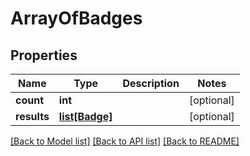 # ArrayOfBadges

## Properties
Name | Type | Description | Notes
------------ | ------------- | ------------- | -------------
**count** | **int** |  | [optional] 
**results** | [**list[Badge]**](Badge.md) |  | [optional] 

[[Back to Model list]](../README.md#documentation-for-models) [[Back to API list]](../README.md#documentation-for-api-endpoints) [[Back to README]](../README.md)


